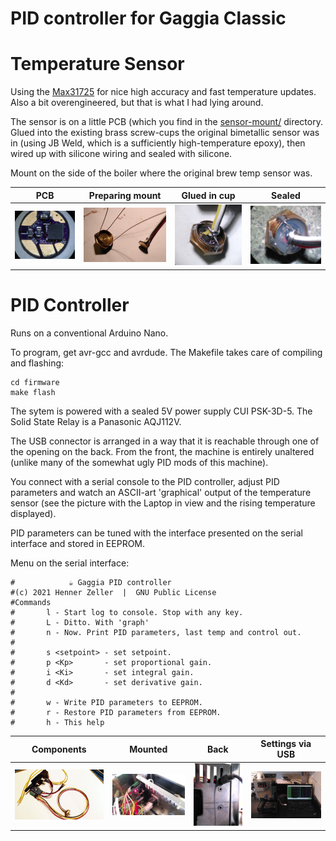 PID controller for Gaggia Classic
=================================

# Temperature Sensor
Using the [Max31725] for nice high accuracy and fast temperature updates. Also
a bit overengineered, but that is what I had lying around.

The sensor is on a little PCB (which you find in the
[sensor-mount/](./sensor-mount) directory. Glued into the existing brass
screw-cups the original bimetallic sensor was in (using JB Weld, which is
a sufficiently high-temperature epoxy), then wired up with silicone wiring and
sealed with silicone.

Mount on the side of the boiler where the original brew temp sensor was.

PCB            | Preparing mount | Glued in cup | Sealed
---------------|-----------------|--------------|--------
![](./img/sensor-pcb.jpg) | ![](./img/pre-mount.jpg) | ![](./img/sensor-in-metal.jpg) | ![](./img/sensor-in-silicone.jpg)

# PID Controller

Runs on a conventional Arduino Nano.

To program, get avr-gcc and avrdude. The Makefile takes care of compiling
and flashing:

```
cd firmware
make flash
```

The sytem is powered with a sealed 5V power supply CUI PSK-3D-5.
The Solid State Relay is a Panasonic AQJ112V.

The USB connector is arranged in a way that it is reachable through one of the
opening on the back. From the front, the machine is entirely unaltered (unlike
many of the somewhat ugly PID mods of this machine).

You connect with a serial console to the PID controller, adjust
PID parameters and watch an ASCII-art 'graphical' output of the temperature
sensor (see the picture with the Laptop in view and the rising temperature
displayed).

PID parameters can be tuned with the interface presented on the serial
interface and stored in EEPROM.

Menu on the serial interface:
```
#            ☕ Gaggia PID controller
#(c) 2021 Henner Zeller  |  GNU Public License
#Commands
#       l - Start log to console. Stop with any key.
#       L - Ditto. With 'graph'
#       n - Now. Print PID parameters, last temp and control out.
#
#       s <setpoint> - set setpoint.
#       p <Kp>       - set proportional gain.
#       i <Ki>       - set integral gain.
#       d <Kd>       - set derivative gain.
#
#       w - Write PID parameters to EEPROM.
#       r - Restore PID parameters from EEPROM.
#       h - This help
```

Components         | Mounted | Back  | Settings via USB
-------------------|---------|-------|--------------------------
![](./img/pid-components.jpg) | ![](./img/built-in.jpg) | ![](./img/backside.jpg) | ![](./img/online-tweak.jpg)

[Max31725]: https://datasheets.maximintegrated.com/en/ds/MAX31725-MAX31726.pdf
